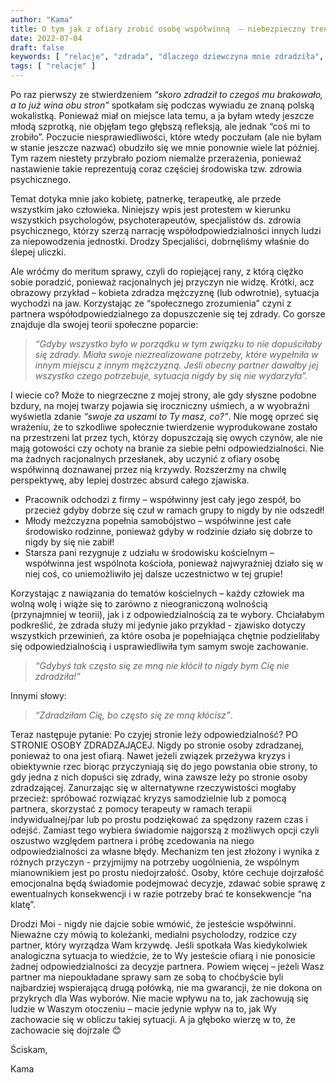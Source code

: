 ```yaml
---
author: "Kama"
title: O tym jak z ofiary zrobić osobę współwinną  – niebezpieczny trend "nowoczesności"
date: 2022-07-04
draft: false
keywords: [ "relacje", "zdrada", "dlaczego dziewczyna mnie zdradziła", "dlaczego chłopak mnie zdradził" ]
tags: [ "relacje" ]
---
```


Po raz pierwszy ze stwierdzeniem *“skoro zdradził to czegoś mu brakowało, a to już wina obu stron”* spotkałam się podczas wywiadu ze znaną polską wokalistką. Ponieważ miał on miejsce lata temu, a ja byłam wtedy jeszcze młodą szprotką, nie objęłam tego głębszą refleksją, ale jednak “coś mi to zrobiło”. Poczucie niesprawiedliwości, które wtedy poczułam (ale nie byłam w stanie jeszcze nazwać) obudziło się we mnie ponownie wiele lat później. Tym razem niestety przybrało poziom niemalże przerażenia, ponieważ nastawienie takie reprezentują coraz częściej środowiska tzw. zdrowia psychicznego.

Temat dotyka mnie jako kobietę, patnerkę, terapeutkę, ale przede wszystkim jako człowieka. Niniejszy wpis jest protestem w kierunku wszystkich psychologów, psychoterapeutów, specjalistów ds. zdrowia psychicznego, którzy szerzą narrację współodpowiedzialności innych ludzi za niepowodzenia jednostki. Drodzy Specjaliści, dobrnęliśmy właśnie do ślepej uliczki.

Ale wróćmy do meritum sprawy, czyli do ropiejącej rany, z którą ciężko sobie poradzić, ponieważ racjonalnych jej przyczyn nie widzę. Krótki, acz obrazowy przykład – kobieta zdradza mężczyznę (lub odwrotnie), sytuacja wychodzi na jaw. Korzystając ze “społecznego zrozumienia” czyni z partnera współodpowiedzialnego za dopuszczenie się tej zdrady. Co gorsze znajduje dla swojej teorii społeczne poparcie:
>*“Gdyby wszystko było w porządku w tym związku to nie dopuściłaby się zdrady. Miała swoje niezrealizowane potrzeby, które wypełniła w innym miejscu z innym mężczyzną. Jeśli obecny partner dawałby jej wszystko czego potrzebuje, sytuacja nigdy by się nie wydarzyła”.*

I wiecie co? Może to niegrzeczne z mojej strony, ale gdy słyszne podobne bzdury, na mojej twarzy pojawia się iroczniczny uśmiech, a w wyobraźni wyświetla zdanie *“swoje za uszami to Ty masz, co?”*. Nie mogę oprzeć się wrażeniu, że to szkodliwe społecznie twierdzenie wyprodukowane zostało na przestrzeni lat przez tych, którzy dopuszczają się owych czynów, ale nie mają gotowości czy ochoty na branie za siebie pełni odpowiedzialności. Nie ma żadnych racjonalnych przesłanek, aby uczynić z ofiary osobę współwinną doznawanej przez nią krzywdy. Rozszerzmy na chwilę perspektywę, aby lepiej dostrzec absurd całego zjawiska.

* Pracownik odchodzi z firmy – współwinny jest cały jego zespół, bo przecież gdyby dobrze się czuł w ramach grupy to nigdy by nie odszedł!
* Młody meżczyzna popełnia samobójstwo – współwinne jest całe środowisko rodzinne, ponieważ gdyby w rodzinie działo się dobrze to nigdy by się nie zabił!
* Starsza pani rezygnuje z udziału w środowisku kościelnym – współwinna jest wspólnota kościoła, ponieważ najwyraźniej działo się w niej coś, co uniemożliwiło jej dalsze uczestnictwo w tej grupie!

Korzystając z nawiązania do tematów kościelnych – każdy człowiek ma wolną wolę i wiąże się to zarówno z nieograniczoną wolnością (przynajmniej w teorii), jak i z odpowiedzialnością za te wybory. Chciałabym podkreślić, że zdrada służy mi jedynie jako przykład - zjawisko dotyczy wszystkich przewinień, za które osoba je popełniająca chętnie podzieliłaby się odpowiedzialnością i usprawiedliwiła tym samym swoje zachowanie.
>*“Gdybyś tak często się ze mną nie kłócił to nigdy bym Cię nie zdradziła!”*

Innymi słowy:

>*“Zdradziłam Cię, bo często się ze mną kłócisz”*.

Teraz następuje pytanie: Po czyjej stronie leży odpowiedzialność? PO STRONIE OSOBY ZDRADZAJĄCEJ. Nigdy po stronie osoby zdradzanej, ponieważ to ona jest ofiarą. Nawet jeżeli związek przeżywa kryzys i obiektywnie rzec biorąc przyczyniają się do jego powstania obie strony, to gdy jedna z nich dopuści się zdrady, wina zawsze leży po stronie osoby zdradzającej. Zanurzając się w alternatywne rzeczywistości mogłaby przecież: spróbować rozwiązać kryzys samodzielnie lub z pomocą partnera, skorzystać z pomocy terapeuty w ramach terapii indywidualnej/par lub po prostu podziękować za spędzony razem czas i odejść. Zamiast tego wybiera świadomie najgorszą z możliwych opcji czyli oszustwo względem partnera i próbę zcedowania na niego odpowiedzialności za własne błędy. Mechanizm ten jest złożony i wynika z różnych przyczyn - przyjmijmy na potrzeby uogólnienia, że wspólnym mianownikiem jest po prostu niedojrzałość. Osoby, które cechuje dojrzałość emocjonalna będą świadomie podejmować decyzje, zdawać sobie sprawę z ewentualnych konsekwencji i w razie potrzeby brać te konsekwencje “na klatę”.

Drodzi Moi - nigdy nie dajcie sobie wmówić, że jesteście współwinni. Nieważne czy mówią to koleżanki, medialni psycholodzy, rodzice czy partner, który wyrządza Wam krzywdę. Jeśli spotkała Was kiedykolwiek analogiczna sytuacja to wiedźcie, że to Wy jesteście ofiarą i nie ponosicie żadnej odpowiedzialności za decyzje partnera. Powiem więcej – jeżeli Wasz partner ma niepoukładane sprawy sam ze sobą to choćbyście byli najbardziej wspierającą drugą połówką, nie ma gwarancji, że nie dokona on przykrych dla Was wyborów. Nie macie wpływu na to, jak zachowują się ludzie w Waszym otoczeniu – macie jedynie wpływ na to, jak Wy zachowacie się w obliczu takiej sytuacji. A ja głęboko wierzę w to, że zachowacie się dojrzale 😊

Ściskam,

Kama


